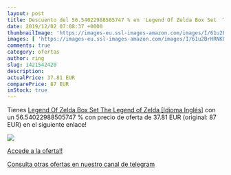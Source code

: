 ```yaml
---
layout: post
title: Descuento del 56.54022988505747 % en 'Legend Of Zelda Box Set  The Legend of Z'
date: 2019/12/02 07:08:37 +0000
thumbnailImage: 'https://images-eu.ssl-images-amazon.com/images/I/61u2BrHRNKL._SL200_.jpg'
images: [ 'https://images-eu.ssl-images-amazon.com/images/I/61u2BrHRNKL._SL200_.jpg' ]
comments: true
category: ofertas
author: ring
slug: 1421542420
description:
actualPrice: 37.81 EUR
comparePrice: 87 EUR
inStock: true
---
```


Tienes [Legend Of Zelda Box Set  The Legend of Zelda  [Idioma Inglés]](https://www.amazon.com/dp/1421542420/?tag=redken08-20) con un 56.54022988505747 % con precio de oferta de 37.81 EUR (original: 87 EUR) en el siguiente enlace!

[![](https://images-eu.ssl-images-amazon.com/images/I/61u2BrHRNKL._SL200_.jpg)](https://www.amazon.com/dp/1421542420/?tag=redken08-20)

[Accede a la oferta!!](https://www.amazon.com/dp/1421542420/?tag=redken08-20)

[Consulta otras ofertas en nuestro canal de telegram](https://t.me/s/ofertas25)
